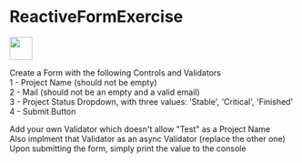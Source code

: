 # ReactiveFormExercise

<img src="https://cdn.jsdelivr.net/gh/devicons/devicon/icons/angularjs/angularjs-plain.svg" width="40" height="40" />

Create a Form with the following Controls and Validators <br>
1 - Project Name (should not be empty) <br>
2 - Mail (should not be an empty and a valid email) <br>
3 - Project Status Dropdown, with three values: 'Stable', 'Critical', 'Finished' <br>
4 - Submit Button <br>

Add your own Validator which doesn't allow "Test" as a Project Name <br>
Also implment that Validator as an async Validator (replace the other one) <br>
Upon submitting the form, simply print the value to the console
